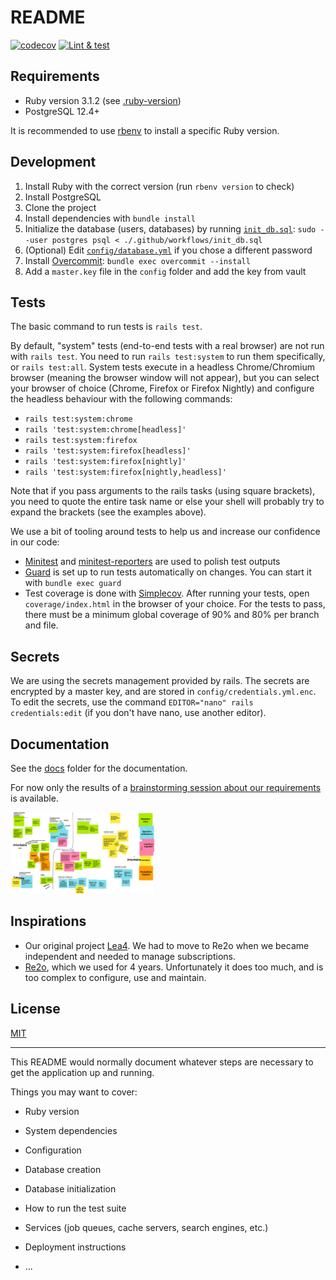 # README

[![codecov](https://codecov.io/github/rezoleo/lea5/graph/badge.svg?token=3WJ4FUMWIF)](https://codecov.io/github/rezoleo/lea5)
[![Lint & test](https://github.com/rezoleo/lea5/actions/workflows/test.yml/badge.svg)](https://github.com/rezoleo/lea5/actions/workflows/test.yml)

## Requirements

- Ruby version 3.1.2 (see [.ruby-version](.ruby-version))
- PostgreSQL 12.4+

It is recommended to use [rbenv][rbenv] to install a specific Ruby version.

[rbenv]: https://github.com/rbenv/rbenv

## Development

1. Install Ruby with the correct version (run `rbenv version` to check)
2. Install PostgreSQL
3. Clone the project
4. Install dependencies with `bundle install`
5. Initialize the database (users, databases) by running [`init_db.sql`](.github/workflows/init_db.sql): `sudo --user postgres psql < ./.github/workflows/init_db.sql`
6. (Optional) Edit [`config/database.yml`](config/database.yml) if you chose a different password
7. Install [Overcommit](https://github.com/sds/overcommit): `bundle exec overcommit --install`
8. Add a `master.key` file in the `config` folder and add the key from vault

## Tests

The basic command to run tests is `rails test`.

By default, "system" tests (end-to-end tests with a real browser) are not run with `rails test`. You need to
run `rails test:system` to run them specifically, or `rails test:all`. System tests execute in a headless Chrome/Chromium
browser (meaning the browser window will not appear), but you can select your browser of choice (Chrome, Firefox or
Firefox Nightly) and configure the headless behaviour with the following commands:
- `rails test:system:chrome`
- `rails 'test:system:chrome[headless]'`
- `rails test:system:firefox`
- `rails 'test:system:firefox[headless]'`
- `rails 'test:system:firefox[nightly]'`
- `rails 'test:system:firefox[nightly,headless]'`

Note that if you pass arguments to the rails tasks (using square brackets), you need to quote the entire task name or
else your shell will probably try to expand the brackets (see the examples above).

We use a bit of tooling around tests to help us and increase our confidence in our code:
- [Minitest][minitest] and [minitest-reporters][minitest-reporters] are used to polish test outputs
- [Guard][guard] is set up to run tests automatically on changes. You can start it with `bundle exec guard`
- Test coverage is done with [Simplecov][simplecov]. After running your tests, open `coverage/index.html` in the browser of your choice.
  For the tests to pass, there must be a minimum global coverage of 90% and 80% per branch and file.

[minitest]: https://guides.rubyonrails.org/testing.html
[minitest-reporters]: https://rubygems.org/gems/minitest-reporters
[guard]: https://github.com/guard/guard
[simplecov]: https://github.com/simplecov-ruby/simplecov

## Secrets

We are using the secrets management provided by rails. The secrets are encrypted by a master key, and are stored in 
`config/credentials.yml.enc`.
To edit the secrets, use the command `EDITOR="nano" rails credentials:edit` (if you don't have nano, use another editor).

## Documentation

See the [docs](docs) folder for the documentation.

For now only the results of a [brainstorming session about our requirements][definition-des-besoins] is available.

[<img alt="Requirements" src="docs/definition-des-besoins/Lea5-Definition-des-besoins.png" width="230" height="130">][definition-des-besoins]

[definition-des-besoins]: docs/definition-des-besoins/README.md

## Inspirations

- Our original project [Lea4][lea4]. We had to move to Re2o when we became independent and needed to manage subscriptions.
- [Re2o][re2o], which we used for 4 years. Unfortunately it does too much, and is too complex to configure, use and maintain.

[lea4]: https://github.com/rezoleo/le4
[re2o]: https://gitlab.federez.net/re2o/re2o

## License

[MIT](LICENSE)

---

This README would normally document whatever steps are necessary to get the
application up and running.

Things you may want to cover:

- Ruby version

- System dependencies

- Configuration

- Database creation

- Database initialization

- How to run the test suite

- Services (job queues, cache servers, search engines, etc.)

- Deployment instructions

- ...
